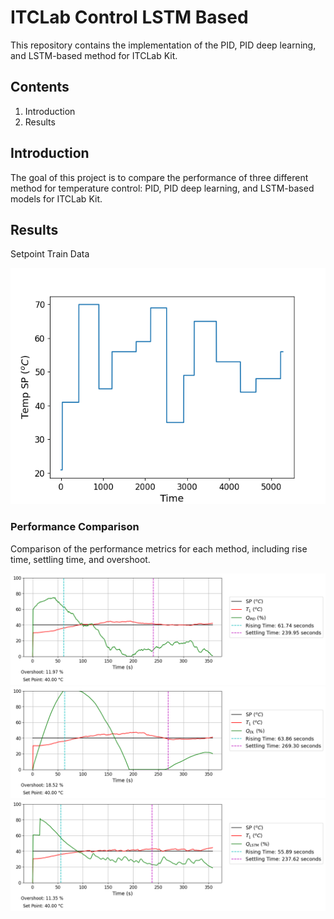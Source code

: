 # ITCLab Control LSTM Based

This repository contains the implementation of the PID, PID deep learning, and LSTM-based method for ITCLab Kit. 

## Contents

1. Introduction
2. Results


## Introduction

The goal of this project is to compare the performance of three different method for temperature control: PID, PID deep learning, and LSTM-based models for ITCLab Kit.

## Results

Setpoint Train Data

![Setpoint Test](images/SP_profile.png)

### Performance Comparison
Comparison of the performance metrics for each method, including rise time, settling time, and overshoot.

![PID Performance](images/HEAT%20with%20(PID).png)
![PID Deep Learning Performance](images/HEAT%20with%20(PID%20DL).png)
![LSTM Performance](images/HEAT%20with%20(LSTM).png)

